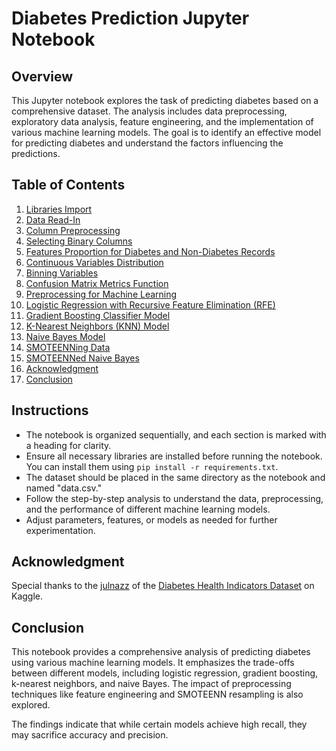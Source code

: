 # Diabetes Prediction Jupyter Notebook

## Overview

This Jupyter notebook explores the task of predicting diabetes based on a comprehensive dataset. The analysis includes data preprocessing, exploratory data analysis, feature engineering, and the implementation of various machine learning models. The goal is to identify an effective model for predicting diabetes and understand the factors influencing the predictions.

## Table of Contents

1. [Libraries Import](#libraries-import)
2. [Data Read-In](#data-read-in)
3. [Column Preprocessing](#column-preprocessing)
4. [Selecting Binary Columns](#selecting-binary-columns)
5. [Features Proportion for Diabetes and Non-Diabetes Records](#features-proportion)
6. [Continuous Variables Distribution](#continuous-variables-distribution)
7. [Binning Variables](#binning-variables)
8. [Confusion Matrix Metrics Function](#confusion-matrix-metrics)
9. [Preprocessing for Machine Learning](#preprocessing-for-ml)
10. [Logistic Regression with Recursive Feature Elimination (RFE)](#logistic-regression-rfe)
11. [Gradient Boosting Classifier Model](#gradient-boosting-model)
12. [K-Nearest Neighbors (KNN) Model](#knn-model)
13. [Naive Bayes Model](#naive-bayes-model)
14. [SMOTEENNing Data](#smoteenn)
15. [SMOTEENNed Naive Bayes](#smoteenned-naive-bayes)
16. [Acknowledgment](#acknowledgment)
17. [Conclusion](#conclusion)

## Instructions

- The notebook is organized sequentially, and each section is marked with a heading for clarity.
- Ensure all necessary libraries are installed before running the notebook. You can install them using `pip install -r requirements.txt`.
- The dataset should be placed in the same directory as the notebook and named "data.csv."
- Follow the step-by-step analysis to understand the data, preprocessing, and the performance of different machine learning models.
- Adjust parameters, features, or models as needed for further experimentation.

## Acknowledgment

Special thanks to the [julnazz](https://www.kaggle.com/julnazz) of the [Diabetes Health Indicators Dataset](https://www.kaggle.com/datasets/julnazz/diabetes-health-indicators-dataset?select=diabetes_binary_health_indicators_BRFSS2021.csv) on Kaggle.

## Conclusion

This notebook provides a comprehensive analysis of predicting diabetes using various machine learning models. It emphasizes the trade-offs between different models, including logistic regression, gradient boosting, k-nearest neighbors, and naive Bayes. The impact of preprocessing techniques like feature engineering and SMOTEENN resampling is also explored.

The findings indicate that while certain models achieve high recall, they may sacrifice accuracy and precision.


